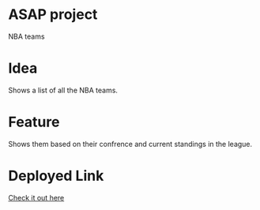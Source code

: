 # ASAP project

NBA teams

# Idea

Shows a list of all the NBA teams.

# Feature

Shows them based on their confrence and current standings in the league.

# Deployed Link
[Check it out here](ash-nba-stats.netlify.app)
